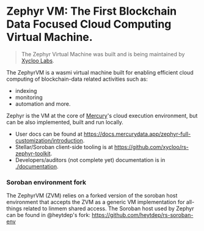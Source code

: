 # Zephyr VM: The First Blockchain Data Focused Cloud Computing Virtual Machine.

> The Zephyr Virtual Machine was built and is being maintained by [Xycloo Labs](https://xycloo.com).

The ZephyrVM is a wasmi virtual machine built for enabling efficient cloud computing 
of blockchain-data related activities such as:
- indexing
- monitoring
- automation
and more.

Zephyr is the VM at the core of [Mercury](https://mercurydatap.app/)'s cloud execution environment,
but can be also implemented, built and run locally.

- User docs can be found at https://docs.mercurydata.app/zephyr-full-customization/introduction.
- Stellar/Soroban client-side tooling is at https://github.com/xycloo/rs-zephyr-toolkit.
- Developers/auditors (not complete yet) documentation is in [./documentation](./documentation/src/). 

### Soroban environment fork

The ZephyrVM (ZVM) relies on a forked version of the soroban host environment that accepts the ZVM
as a generic VM implementation for all-things related to linmem shared access. The Soroban host used by 
Zephyr can be found in @heytdep's fork: https://github.com/heytdep/rs-soroban-env
